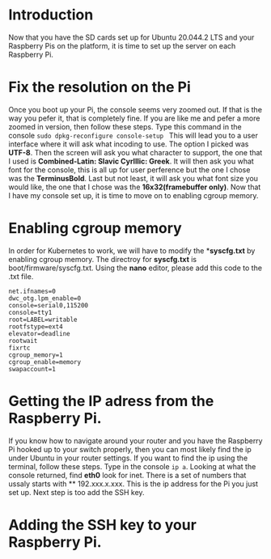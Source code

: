 # Introduction
Now that you have the SD cards set up for Ubuntu 20.044.2 LTS and your Raspberry Pis on the platform, it is time to set up the server on each Raspberry Pi. 

#   Fix the resolution on the Pi
Once you boot up your Pi, the console seems very zoomed out. If that is the way you pefer it, that is completely fine. If you are like me and pefer a more zoomed in version, then follow these steps. Type this command in the console ```sudo dpkg-reconfigure console-setup ``` This will lead you to a user interface where it will ask what incoding to use. The option I picked was **UTF-8**. Then the screen will ask you what character to support, the one that I used is **Combined-Latin: Slavic Cyrlllic: Greek**. It will then ask you what font for the console, this is all up for user perference but the one I chose was the **TerminusBold**. Last but not least, it will ask you what font size you would like, the one that I chose was the **16x32(framebuffer only)**. Now that I have my console set up, it is time to move on to enabling cgroup memory.   

# Enabling cgroup memory 
In order for Kubernetes to work, we will have to modify the ***syscfg.txt** by enabling cgroup memory. The directroy for **syscfg.txt** is boot/firmware/syscfg.txt.
Using the **nano** editor, please add this code to the .txt file.

```
net.ifnames=0
dwc_otg.lpm_enable=0
console=serial0,115200       
console=tty1
root=LABEL=writable
rootfstype=ext4
elevator=deadline
rootwait
fixrtc
cgroup_memory=1
cgroup_enable=memory
swapaccount=1

```
# Getting the IP adress from the Raspberry Pi.
If you know how to navigate around your router and you have the Raspberry Pi hooked up to your switch properly, then you can most likely find the ip under Ubuntu in your router settings. If you want to find the ip using the terminal, follow these steps. Type in the console ``` ip a ```. Looking at what the console returned, find **eth0** look for inet. There is a set of numbers that ussaly starts with ** 192.xxx.x.xxx. This is the ip address for the Pi you just set up. Next step is too add the SSH key.

# Adding the SSH key to your Raspberry Pi.
